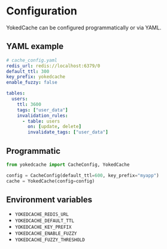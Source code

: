 # Configuration

YokedCache can be configured programmatically or via YAML.

## YAML example

```yaml
# cache_config.yaml
redis_url: redis://localhost:6379/0
default_ttl: 300
key_prefix: yokedcache
enable_fuzzy: false

tables:
  users:
    ttl: 3600
    tags: ["user_data"]
    invalidation_rules:
      - table: users
        on: [update, delete]
        invalidate_tags: ["user_data"]
```

## Programmatic

```python
from yokedcache import CacheConfig, YokedCache

config = CacheConfig(default_ttl=600, key_prefix="myapp")
cache = YokedCache(config=config)
```

## Environment variables

- `YOKEDCACHE_REDIS_URL`
- `YOKEDCACHE_DEFAULT_TTL`
- `YOKEDCACHE_KEY_PREFIX`
- `YOKEDCACHE_ENABLE_FUZZY`
- `YOKEDCACHE_FUZZY_THRESHOLD`
